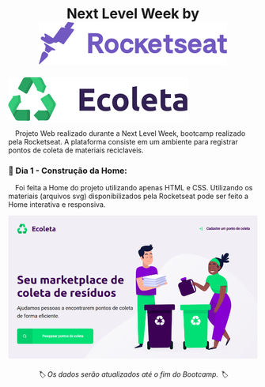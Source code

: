 <h1 align='center'> Next Level Week by <img src='assets/rocketseat.svg' alt='Logo Rocketseat'> </h1>
<img src="assets/logo.svg" alt="Logo Ecoleta" />
<p>
&emsp;Projeto Web realizado durante a Next Level Week, bootcamp realizado pela Rocketseat. A plataforma consiste em um ambiente para registrar pontos de coleta de materiais reciclaveis. 
</p>

<h3>
🥳 Dia 1 - Construção da Home: 
</h3>

<p>
&emsp;Foi feita a Home do projeto utilizando apenas HTML e CSS. Utilizando os materiais (arquivos svg) disponibilizados pela Rocketseat pode ser feito a Home interativa e responsiva. </p>

<img src='assets/home.png' alt='Print da Home'>

<h6 align='center'>🏷 Os dados serão atualizados até o fim do Bootcamp. 🏷</h6>
